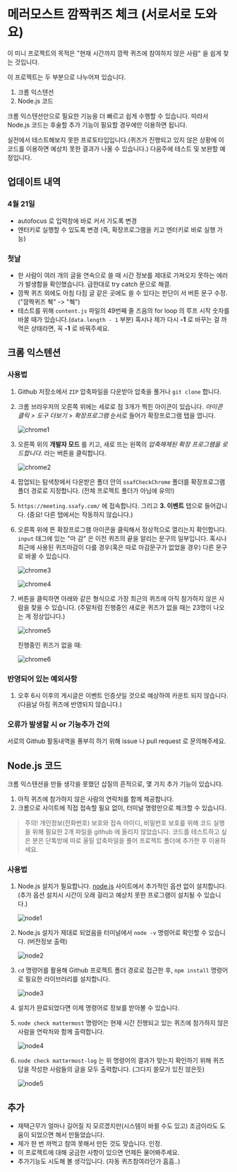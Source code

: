 # 메러모스트 깜짝퀴즈 체크 (서로서로 도와요)

이 미니 프로젝트의 목적은 "현재 시간까지 깜짝 퀴즈에 참여하지 않은 사람" 을 쉽게 찾는 것입니다.

이 프로젝트는 두 부분으로 나누어져 있습니다.

1. 크롬 익스텐션
1. Node.js 코드

크롬 익스텐션만으로 필요한 기능을 더 빠르고 쉽게 수행할 수 있습니다. 따라서 Node.js 코드는 후술할 추가 기능이 필요할 경우에만 이용하면 됩니다.

실전에서 테스트해보지 못한 프로토타입입니다.(퀴즈가 진행되고 있지 않은 상황에 이 코드를 이용하면 예상치 못한 결과가 나올 수 있습니다.) 다음주에 테스트 및 보완할 예정입니다.

## 업데이트 내역

### 4월 21일

- autofocus 로 입력창에 바로 커서 가도록 변경
- 엔터키로 실행할 수 있도록 변경 (즉, 확장프로그램을 키고 엔터키로 바로 실행 가능)

### 첫날

- 한 사람이 여러 개의 글을 연속으로 쓸 때 시간 정보를 제대로 가져오지 못하는 에러가 발생함을 확인했습니다. 급한대로 try catch 문으로 해결.
- 깜짝 퀴즈 외에도 아침 다짐 글 같은 곳에도 쓸 수 있다는 판단이 서 버튼 문구 수정. ("깜짝퀴즈 췍" -> "췍")
- 테스트를 위해 `content.js` 파일의 49번째 줄 즈음의 for loop 의 루프 시작 숫자를 바꿀 때가 있습니다.(`data.length - 1` 부분) 혹시나 제가 다시 **-1** 로 바꾸는 걸 까먹은 상태라면, 꼭 **-1** 로 바꿔주세요.

## 크롬 익스텐션

### 사용법

1. Github 저장소에서 `ZIP` 압축파일을 다운받아 압축을 풀거나 `git clone` 합니다.

1. 크롬 브라우저의 오른쪽 위에는 세로로 점 3개가 찍힌 아이콘이 있습니다. _아이콘 클릭 > 도구 더보기 > 확장프로그램_ 순서로 들어가 확장프로그램 탭을 엽니다.

   ![chrome1](./markdown-images/chrome1.png)

1. 오른쪽 위의 **개발자 모드** 를 키고, 새로 뜨는 왼쪽의 _압축해제된 확장 프로그램을 로드합니다._ 라는 버튼을 클릭합니다.

   ![chrome2](./markdown-images/chrome2.PNG)

1. 팝업되는 탐색창에서 다운받은 폴더 안의 `ssafCheckChrome` 폴더를 확장프로그램 폴더 경로로 지정합니다. (전체 프로젝트 폴더가 아님에 유의!)

1. `https://meeting.ssafy.com/` 에 접속합니다. 그리고 **3. 이벤트** 탭으로 들어갑니다. (중요! 다른 탭에서는 작동하지 않습니다.)

1. 오른쪽 위에 뜬 확장프로그램 아이콘을 클릭해서 정상적으로 열리는지 확인합니다. `input` 태그에 있는 "마 감" 은 이전 퀴즈의 끝을 알리는 문구의 일부입니다. 혹시나 최근에 사용된 퀴즈마감이 다를 경우(혹은 따로 마감문구가 없었을 경우) 다른 문구로 바꿀 수 있습니다.

   ![chrome3](./markdown-images/chrome3.PNG)

   ![chrome4](./markdown-images/chrome4.PNG)

1. 버튼을 클릭하면 아래와 같은 형식으로 가장 최근의 퀴즈에 아직 참가하지 않은 사람을 찾을 수 있습니다. (주말처럼 진행중인 새로운 퀴즈가 없을 때는 23명이 나오는 게 정상입니다.)

   ![chrome5](./markdown-images/chrome5.PNG)

   진행중인 퀴즈가 없을 때:

   ![chrome6](./markdown-images/chrome6.PNG)

### 반영되어 있는 예외사항

1. 오후 6시 이후의 게시글은 이벤트 인증샷일 것으로 예상하여 카운트 되지 않습니다. (다음날 아침 퀴즈에 반영되지 않습니다.)

### 오류가 발생할 시 or 기능추가 건의

서로의 Github 활동내역을 풍부히 하기 위해 issue 나 pull request 로 문의해주세요.

## Node.js 코드

크롬 익스텐션을 만들 생각을 못했던 삽질의 흔적으로, 몇 가지 추가 기능이 있습니다.

1. 아직 퀴즈에 참가하지 않은 사람의 연락처를 함께 제공합니다.
1. 크롬으로 사이트에 직접 접속할 필요 없이, 터미널 명령만으로 체크할 수 있습니다.

> 주의! 개인정보(전화번호) 보호와 접속 아이디, 비밀번호 보호를 위해 코드 실행을 위해 필요한 2개 파일을 github 에 올리지 않았습니다. 코드를 테스트하고 싶은 분은 단톡방에 따로 올릴 압축파일을 풀어 프로젝트 폴더에 추가한 후 이용하세요.

### 사용법

1. Node.js 설치가 필요합니다. [node.js](https://nodejs.org/) 사이트에서 추가적인 옵션 없이 설치합니다. (추가 옵션 설치시 시간이 오래 걸리고 예상치 못한 프로그램이 설치될 수 있습니다.)

   ![node1](./markdown-images/node1.PNG)

1. Node.js 설치가 제대로 되었음을 터미널에서 `node -v` 명령어로 확인할 수 있습니다. (버전정보 출력)

   ![node2](./markdown-images/node2.PNG)

1. `cd` 명령어를 활용해 Github 프로젝트 폴더 경로로 접근한 후, `npm install` 명령어로 필요한 라이브러리를 설치합니다.

   ![node3](./markdown-images/node3.PNG)

1. 설치가 완료되었다면 이제 명령어로 정보를 받아볼 수 있습니다.

1. `node check mattermost` 명령어는 현재 시간 진행되고 있는 퀴즈에 참가하지 않은 사람을 연락처와 함께 출력합니다.

   ![node4](./markdown-images/node4.PNG)

1. `node check mattermost-log` 는 위 명령어의 결과가 맞는지 확인하기 위해 퀴즈 답을 작성한 사람들의 글을 모두 출력합니다. (그다지 쓸모가 있진 않은듯)

   ![node5](./markdown-images/node5.PNG)

## 추가

- 재택근무가 얼마나 길어질 지 모르겠지만(시스템이 바뀔 수도 있고) 조금이라도 도움이 되었으면 해서 만들었습니다.
- 제가 한 번 까먹고 참여 못해서 만든 것도 맞습니다. 인정.
- 이 프로젝트에 대해 궁금한 사항이 있으면 언제든 물어봐주세요.
- 추가기능도 시도해 볼 생각입니다. (자동 퀴즈참여라던가 흠흠..)
